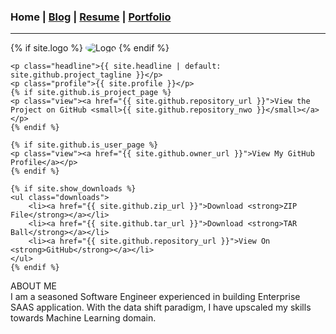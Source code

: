 ### Home | [Blog](/blog) | [Resume](/resume) | [Portfolio](/portfolio)
---

<div class="profile-summary">        
    {% if site.logo %}
        <img src="{{site.logo | relative_url}}" alt="Logo" style="border-radius: 50%"/>
    {% endif %}

    <p class="headline">{{ site.headline | default: site.github.project_tagline }}</p>
    <p class="profile">{{ site.profile }}</p>
    {% if site.github.is_project_page %}
    <p class="view"><a href="{{ site.github.repository_url }}">View the Project on GitHub <small>{{ site.github.repository_nwo }}</small></a></p>
    {% endif %}

    {% if site.github.is_user_page %}
    <p class="view"><a href="{{ site.github.owner_url }}">View My GitHub Profile</a></p>
    {% endif %}

    {% if site.show_downloads %}
    <ul class="downloads">
        <li><a href="{{ site.github.zip_url }}">Download <strong>ZIP File</strong></a></li>
        <li><a href="{{ site.github.tar_url }}">Download <strong>TAR Ball</strong></a></li>
        <li><a href="{{ site.github.repository_url }}">View On <strong>GitHub</strong></a></li>
    </ul>
    {% endif %}
</div>
<div class="content">
    <span class="about-me">ABOUT ME</span>
    <br />
    I am a seasoned Software Engineer experienced in building Enterprise SAAS application. With the data shift paradigm, I have upscaled my skills towards Machine Learning domain.
</div>
